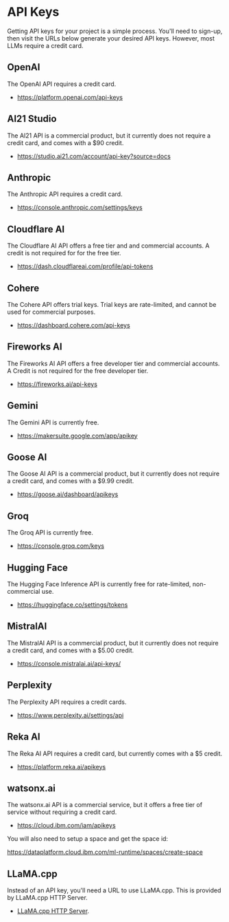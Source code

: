 # API Keys

Getting API keys for your project is a simple process. You'll need to sign-up, then visit the URLs below generate your desired API keys. However, most LLMs require a credit card.

## OpenAI

The OpenAI API requires a credit card.

- https://platform.openai.com/api-keys

## AI21 Studio

The AI21 API is a commercial product, but it currently does not require a credit card, and comes with a $90 credit.

- https://studio.ai21.com/account/api-key?source=docs

## Anthropic

The Anthropic API requires a credit card.

- https://console.anthropic.com/settings/keys

## Cloudflare AI

The Cloudflare AI API offers a free tier and and commercial accounts. A credit is not required for for the free tier.

- https://dash.cloudflareai.com/profile/api-tokens

## Cohere

The Cohere API offers trial keys. Trial keys are rate-limited, and cannot be used for commercial purposes.

- https://dashboard.cohere.com/api-keys

## Fireworks AI

The Fireworks AI API offers a free developer tier and commercial accounts. A Credit is not required for the free developer tier.

- https://fireworks.ai/api-keys

## Gemini

The Gemini API is currently free.

- https://makersuite.google.com/app/apikey

## Goose AI

The Goose AI API is a commercial product, but it currently does not require a credit card, and comes with a $9.99 credit.

- https://goose.ai/dashboard/apikeys

## Groq

The Groq API is currently free.

- https://console.groq.com/keys

## Hugging Face

The Hugging Face Inference API is currently free for rate-limited, non-commercial use.

- https://huggingface.co/settings/tokens

## MistralAI

The MistralAI API is a commercial product, but it currently does not require a credit card, and comes with a $5.00 credit.

- https://console.mistralai.ai/api-keys/

## Perplexity

The Perplexity API requires a credit cards.

- https://www.perplexity.ai/settings/api

## Reka AI

The Reka AI API requires a credit card, but currently comes with a $5 credit.

- https://platform.reka.ai/apikeys

## watsonx.ai

The watsonx.ai API is a commercial service, but it offers a free tier of service without requiring a credit card.

- https://cloud.ibm.com/iam/apikeys

You will also need to setup a space and get the space id:

https://dataplatform.cloud.ibm.com/ml-runtime/spaces/create-space

## LLaMA.cpp

Instead of an API key, you'll need a URL to use LLaMA.cpp. This is provided by LLaMA.cpp HTTP Server.

- [LLaMA.cpp HTTP Server](https://github.com/ggerganov/llama.cpp/tree/master/examples/server).
